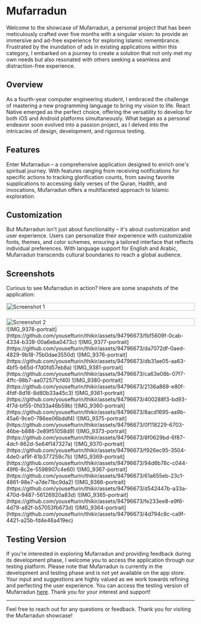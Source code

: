 # Mufarradun

Welcome to the showcase of Mufarradun, a personal project that has been meticulously crafted over five months with a singular vision: to provide an immersive and ad-free experience for exploring Islamic remembrance. Frustrated by the inundation of ads in existing applications within this category, I embarked on a journey to create a solution that not only met my own needs but also resonated with others seeking a seamless and distraction-free experience.

## Overview

As a fourth-year computer engineering student, I embraced the challenge of mastering a new programming language to bring my vision to life. React Native emerged as the perfect choice, offering the versatility to develop for both iOS and Android platforms simultaneously. What began as a personal endeavor soon evolved into a passion project, as I delved into the intricacies of design, development, and rigorous testing.

## Features

Enter Mufarradun – a comprehensive application designed to enrich one's spiritual journey. With features ranging from receiving notifications for specific actions to tracking glorification counts, from saving favorite supplications to accessing daily verses of the Quran, Hadith, and invocations, Mufarradun offers a multifaceted approach to Islamic exploration.

## Customization

But Mufarradun isn't just about functionality – it's about customization and user experience. Users can personalize their experience with customizable fonts, themes, and color schemes, ensuring a tailored interface that reflects individual preferences. With language support for English and Arabic, Mufarradun transcends cultural boundaries to reach a global audience.

## Screenshots

Curious to see Mufarradun in action? Here are some snapshots of the application:
<div style="display: grid; grid-template-columns: repeat(auto-fill, minmax(300px, 1fr)); gap: 20px;">
    <img src="[image1.png](https://github.com/yousefturin/thikir/assets/94796673/fbf5609f-0cab-4334-b338-00a6eba0473c)" alt="Screenshot 1" style="width: 100%; height: auto;">
    <img src="image2.png" alt="Screenshot 2" style="width: 100%; height: auto;">
</div>
![IMG_9378-portrait](https://github.com/yousefturin/thikir/assets/94796673/fbf5609f-0cab-4334-b338-00a6eba0473c)
![IMG_9377-portrait](https://github.com/yousefturin/thikir/assets/94796673/da7072df-0aed-4829-9b18-75b0dae3550d)
![IMG_9376-portrait](https://github.com/yousefturin/thikir/assets/94796673/db31ae05-aa63-4bf5-b65d-f7d0fd57eb8a)
![IMG_9381-portrait](https://github.com/yousefturin/thikir/assets/94796673/ca63e08b-07f7-4ffc-98b7-aa072571cf40)
![IMG_9380-portrait](https://github.com/yousefturin/thikir/assets/94796673/2136a869-e80f-4fdf-8d16-8d80b33a45c3)
![IMG_9361-portrait](https://github.com/yousefturin/thikir/assets/94796673/400288f3-bd93-4f7d-bf55-0fd33a46b59b)
![IMG_9360-portrait](https://github.com/yousefturin/thikir/assets/94796673/8acd1695-aa9b-45a6-9ce0-786ee06bddf4)
![IMG_9375-portrait](https://github.com/yousefturin/thikir/assets/94796673/0f118229-6703-46be-b888-2e89f51058d9)
![IMG_9373-portrait](https://github.com/yousefturin/thikir/assets/94796673/8f0629bd-6f87-4dcf-862d-5e64f147327a)
![IMG_9370-portrait](https://github.com/yousefturin/thikir/assets/94796673/f926ec95-3504-4de0-af9f-61b377259c7b)
![IMG_9369-portrait](https://github.com/yousefturin/thikir/assets/94796673/94d6b78c-c044-49f6-8c2e-5598907c4e60)
![IMG_9367-portrait](https://github.com/yousefturin/thikir/assets/94796673/61a655eb-23c1-4861-98e7-a7de71bc9da2)
![IMG_9366-portrait](https://github.com/yousefturin/thikir/assets/94796673/d542447b-a33a-470d-9487-56126920a83d)
![IMG_9365-portrait](https://github.com/yousefturin/thikir/assets/94796673/fe233ee8-e9f6-4d79-a82f-b57053fb673d)
![IMG_9364-portrait](https://github.com/yousefturin/thikir/assets/94796673/4d794c8c-ca9f-4421-a25b-fd4e46a419ec)


## Testing Version

If you're interested in exploring Mufarradun and providing feedback during its development phase, I welcome you to access the application through our testing platform. Please note that Mufarradun is currently in the development and testing phase and is not yet available on the app store. Your input and suggestions are highly valued as we work towards refining and perfecting the user experience. You can access the testing version of Mufarradun [here](exp://https://lnkd.in/ddpx9Gm6). Thank you for your interest and support!

---

Feel free to reach out for any questions or feedback. Thank you for visiting the Mufarradun showcase!
